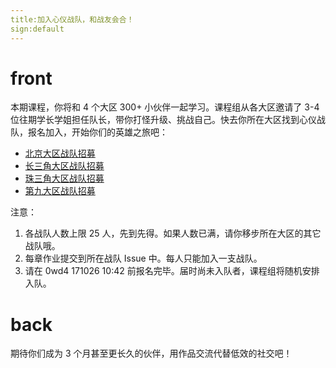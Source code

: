 ```yaml
---
title:加入心仪战队，和战友会合！
sign:default
---
```


# front
本期课程，你将和 4 个大区 300+ 小伙伴一起学习。课程组从各大区邀请了 3-4 位往期学长学姐担任队长，带你打怪升级、挑战自己。快去你所在大区找到心仪战队，报名加入，开始你们的英雄之旅吧：

- [北京大区战队招募](https://github.com/AIWriter/Writer005/issues?q=is%3Aissue+is%3Aopen+label%3A%E5%8C%97%E4%BA%AC%E5%A4%A7%E5%8C%BA)
- [长三角大区战队招募](https://github.com/AIWriter/Writer005/issues?q=is%3Aissue+is%3Aopen+label%3A%E9%95%BF%E4%B8%89%E8%A7%92%E5%A4%A7%E5%8C%BA)
- [珠三角大区战队招募](https://github.com/AIWriter/Writer005/issues?q=is%3Aissue+is%3Aopen+label%3A%E7%8F%A0%E4%B8%89%E8%A7%92%E5%A4%A7%E5%8C%BA)
- [第九大区战队招募](https://github.com/AIWriter/Writer005/issues?q=is%3Aissue+is%3Aopen+label%3A%E7%AC%AC%E4%B9%9D%E5%A4%A7%E5%8C%BA)


注意：

1. 各战队人数上限 25 人，先到先得。如果人数已满，请你移步所在大区的其它战队哦。
2. 每章作业提交到所在战队 Issue 中。每人只能加入一支战队。
3. 请在 0wd4 171026 10:42 前报名完毕。届时尚未入队者，课程组将随机安排入队。


# back
期待你们成为 3 个月甚至更长久的伙伴，用作品交流代替低效的社交吧！



